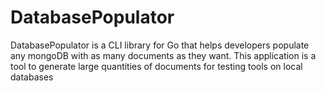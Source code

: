 # DatabasePopulator

DatabasePopulator is a CLI library for Go that helps developers
populate any mongoDB with as many documents as they want.
This application is a tool to generate large quantities of documents for testing tools on local databases
